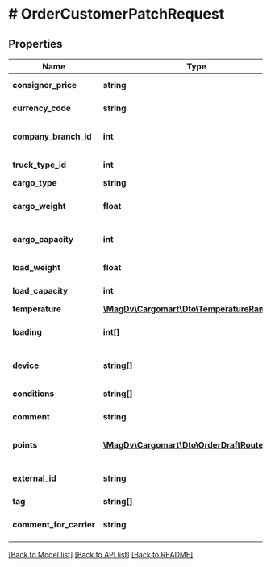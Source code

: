 # # OrderCustomerPatchRequest

## Properties

Name | Type | Description | Notes
------------ | ------------- | ------------- | -------------
**consignor_price** | **string** | Цена для отправителя | [optional]
**currency_code** | **string** | Код валюты заказа | [optional]
**company_branch_id** | **int** | Идентификатор дочерней компании | [optional]
**truck_type_id** | **int** | Идентификатор типа транспорта | [optional]
**cargo_type** | **string** | Описание груза | [optional]
**cargo_weight** | **float** | Тоннаж авто из условий заказа(в тоннах) | [optional]
**cargo_capacity** | **int** | Кубатура авто из условий заказа(в м3) | [optional]
**load_weight** | **float** | Вес груза(в тоннах) | [optional]
**load_capacity** | **int** | Объём груза(в м3) | [optional]
**temperature** | [**\MagDv\Cargomart\Dto\TemperatureRange**](TemperatureRange.md) |  | [optional]
**loading** | **int[]** | Требуемые типы погрузки-выгрузки | [optional]
**device** | **string[]** | Дополнительное оборудование машины | [optional]
**conditions** | **string[]** | Условия перевозки | [optional]
**comment** | **string** | Комментарий к заказу | [optional]
**points** | [**\MagDv\Cargomart\Dto\OrderDraftRoutePoint[]**](OrderDraftRoutePoint.md) | Список маршрутных точек заказа |
**external_id** | **string** | Внешний идентификатор заказа | [optional]
**tag** | **string[]** | Тэги для заказа | [optional]
**comment_for_carrier** | **string** | Комментарий для перевозчика |

[[Back to Model list]](../../README.md#models) [[Back to API list]](../../README.md#endpoints) [[Back to README]](../../README.md)
